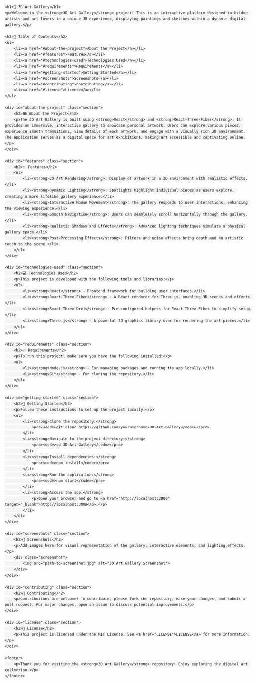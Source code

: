 <!DOCTYPE html>
<html lang="en">
<head>
    <meta charset="UTF-8">
    <meta name="viewport" content="width=device-width, initial-scale=1.0">
    <title>3D Art Gallery</title>
    <style>
        body {
            font-family: Arial, sans-serif;
            line-height: 1.6;
            margin: 0;
            padding: 0 20px;
            max-width: 800px;
            margin: auto;
        }
        h1, h2 {
            color: #333;
        }
        ul, li {
            margin: 0;
            padding: 0;
            list-style: none;
        }
        code {
            background-color: #f4f4f4;
            padding: 2px 6px;
            border-radius: 4px;
        }
        .section {
            margin-top: 20px;
        }
        .screenshot img {
            width: 100%;
            margin-top: 10px;
            border-radius: 8px;
        }
    </style>
</head>
<body>

    <h1>🎨 3D Art Gallery</h1>
    <p>Welcome to the <strong>3D Art Gallery</strong> project! This is an interactive platform designed to bridge artists and art lovers in a unique 3D experience, displaying paintings and sketches within a dynamic digital gallery.</p>

    <h2>📖 Table of Contents</h2>
    <ul>
        <li><a href="#about-the-project">About the Project</a></li>
        <li><a href="#features">Features</a></li>
        <li><a href="#technologies-used">Technologies Used</a></li>
        <li><a href="#requirements">Requirements</a></li>
        <li><a href="#getting-started">Getting Started</a></li>
        <li><a href="#screenshots">Screenshots</a></li>
        <li><a href="#contributing">Contributing</a></li>
        <li><a href="#license">License</a></li>
    </ul>

    <div id="about-the-project" class="section">
        <h2>🖼️ About the Project</h2>
        <p>The 3D Art Gallery is built using <strong>React</strong> and <strong>React-Three-Fiber</strong>. It provides an immersive, interactive gallery to showcase personal artwork. Users can explore various pieces, experience smooth transitions, view details of each artwork, and engage with a visually rich 3D environment. The application serves as a digital space for art exhibitions, making art accessible and captivating online.</p>
    </div>

    <div id="features" class="section">
        <h2>✨ Features</h2>
        <ul>
            <li><strong>3D Art Rendering</strong>: Display of artwork in a 3D environment with realistic effects.</li>
            <li><strong>Dynamic Lighting</strong>: Spotlights highlight individual pieces as users explore, creating a more lifelike gallery experience.</li>
            <li><strong>Interactive Mouse Movement</strong>: The gallery responds to user interactions, enhancing the viewing experience.</li>
            <li><strong>Smooth Navigation</strong>: Users can seamlessly scroll horizontally through the gallery.</li>
            <li><strong>Realistic Shadows and Effects</strong>: Advanced lighting techniques simulate a physical gallery space.</li>
            <li><strong>Post-Processing Effects</strong>: Filters and noise effects bring depth and an artistic touch to the scene.</li>
        </ul>
    </div>

    <div id="technologies-used" class="section">
        <h2>💻 Technologies Used</h2>
        <p>This project is developed with the following tools and libraries:</p>
        <ul>
            <li><strong>React</strong> - Frontend framework for building user interfaces.</li>
            <li><strong>React-Three-Fiber</strong> - A React renderer for Three.js, enabling 3D scenes and effects.</li>
            <li><strong>React-Three-Drei</strong> - Pre-configured helpers for React-Three-Fiber to simplify setup.</li>
            <li><strong>Three.js</strong> - A powerful 3D graphics library used for rendering the art pieces.</li>
        </ul>
    </div>

    <div id="requirements" class="section">
        <h2>✅ Requirements</h2>
        <p>To run this project, make sure you have the following installed:</p>
        <ul>
            <li><strong>Node.js</strong> - For managing packages and running the app locally.</li>
            <li><strong>Git</strong> - For cloning the repository.</li>
        </ul>
    </div>

    <div id="getting-started" class="section">
        <h2>🚀 Getting Started</h2>
        <p>Follow these instructions to set up the project locally:</p>
        <ol>
            <li><strong>Clone the repository:</strong>
                <pre><code>git clone https://github.com/yourusername/3D-Art-Gallery</code></pre>
            </li>
            <li><strong>Navigate to the project directory:</strong>
                <pre><code>cd 3D-Art-Gallery</code></pre>
            </li>
            <li><strong>Install dependencies:</strong>
                <pre><code>npm install</code></pre>
            </li>
            <li><strong>Run the application:</strong>
                <pre><code>npm start</code></pre>
            </li>
            <li><strong>Access the app:</strong>
                <p>Open your browser and go to <a href="http://localhost:3000" target="_blank">http://localhost:3000</a>.</p>
            </li>
        </ol>
    </div>

    <div id="screenshots" class="section">
        <h2>📸 Screenshots</h2>
        <p>Add images here for visual representation of the gallery, interactive elements, and lighting effects.</p>
        <div class="screenshot">
            <img src="path-to-screenshot.jpg" alt="3D Art Gallery Screenshot">
        </div>
    </div>

    <div id="contributing" class="section">
        <h2>🤝 Contributing</h2>
        <p>Contributions are welcome! To contribute, please fork the repository, make your changes, and submit a pull request. For major changes, open an issue to discuss potential improvements.</p>
    </div>

    <div id="license" class="section">
        <h2>📄 License</h2>
        <p>This project is licensed under the MIT License. See <a href="LICENSE">LICENSE</a> for more information.</p>
    </div>

    <footer>
        <p>Thank you for visiting the <strong>3D Art Gallery</strong> repository! Enjoy exploring the digital art collection.</p>
    </footer>

</body>
</html>
